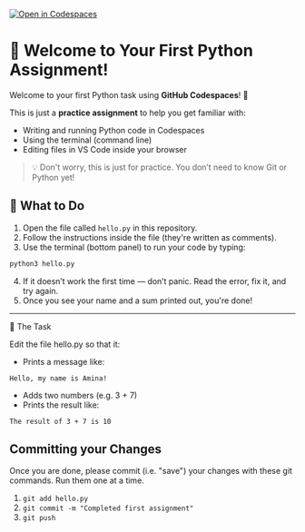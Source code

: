 [![Open in Codespaces](https://classroom.github.com/assets/launch-codespace-2972f46106e565e64193e422d61a12cf1da4916b45550586e14ef0a7c637dd04.svg)](https://classroom.github.com/open-in-codespaces?assignment_repo_id=20574412)
# 🐍 Welcome to Your First Python Assignment!

Welcome to your first Python task using **GitHub Codespaces**! 🎉

This is just a **practice assignment** to help you get familiar with:

- Writing and running Python code in Codespaces
- Using the terminal (command line)
- Editing files in VS Code inside your browser

> 💡 Don't worry, this is just for practice. You don’t need to know Git or Python yet!

## 🔧 What to Do

1. Open the file called `hello.py` in this repository.
2. Follow the instructions inside the file (they're written as comments).
3. Use the terminal (bottom panel) to run your code by typing:

```bash
python3 hello.py
```

4. If it doesn’t work the first time — don’t panic. Read the error, fix it, and try again.
5. Once you see your name and a sum printed out, you're done!

---

🎯 The Task

Edit the file hello.py so that it:
- Prints a message like:
```
Hello, my name is Amina!
```

- Adds two numbers (e.g. 3 + 7)
- Prints the result like:

```
The result of 3 + 7 is 10
```

## Committing your Changes
Once you are done, please commit (i.e. "save") your changes with these git commands.
Run them one at a time.
1. `git add hello.py`
2. `git commit -m "Completed first assignment"`
3. `git push`